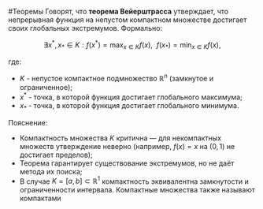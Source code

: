 #Теоремы 
Говорят, что **теорема Вейерштрасса** утверждает, что непрерывная функция на непустом компактном множестве достигает своих глобальных экстремумов. Формально:

$$\exists x^*, x_* \in K : f(x^*) = \max_{x \in K} f(x), ~~ f(x_*) = \min_{x \in K} f(x),$$

где:
* $K$ - непустое компактное подмножество $\mathbb{R}^n$ (замкнутое и ограниченное);
* $x^*$ - точка, в которой функция достигает глобального максимума;
* $x_*$ - точка, в которой функция достигает глобального минимума.

Пояснение:
* Компактность множества $K$ критична — для некомпактных множеств утверждение неверно (например, $f(x) = x$ на $(0,1)$ не достигает пределов);
* Теорема гарантирует существование экстремумов, но не даёт метода их поиска;
* В случае $K = [a,b] \subset \mathbb{R}^1$ компактность эквивалентна замкнутости и ограниченности интервала.
 Компактные множества также называют компактами